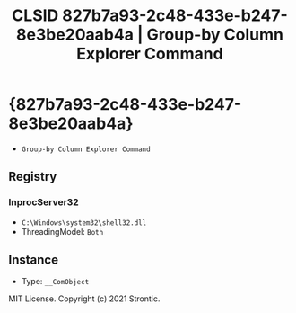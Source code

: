 ﻿---
title: "CLSID 827b7a93-2c48-433e-b247-8e3be20aab4a | Group-by Column Explorer Command"
excerpt: What is COM-Object CLSID 827b7a93-2c48-433e-b247-8e3be20aab4a?
---

# {827b7a93-2c48-433e-b247-8e3be20aab4a}

* `Group-by Column Explorer Command`

## Registry


### InprocServer32

* `C:\Windows\system32\shell32.dll`
* ThreadingModel: `Both`

## Instance

* Type: `__ComObject`

MIT License. Copyright (c) 2021 Strontic.


